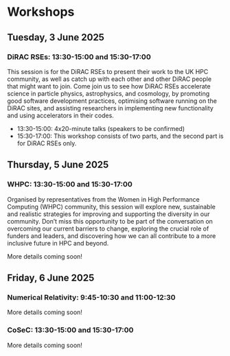 # Workshops

## Tuesday, 3 June 2025

### DiRAC RSEs: 13:30-15:00 and 15:30-17:00

This session is for the DiRAC RSEs to present their work to the UK HPC community, as well as catch up with each other and other DiRAC people that might want to join. Come join us to see how DiRAC RSEs accelerate science in particle physics, astrophysics, and cosmology, by promoting good software development practices, optimising software running on the DiRAC sites, and assisting researchers in implementing new functionality and using accelerators in their codes.

- 13:30-15:00: 4x20-minute talks (speakers to be confirmed)
- 15:30-17:00: This workshop consists of two parts, and the second part is for DiRAC RSEs only.

## Thursday, 5 June 2025

### WHPC: 13:30-15:00 and 15:30-17:00

Organised by representatives from the Women in High Performance Computing (WHPC) community, this session will explore new, sustainable and realistic strategies for improving and supporting the diversity in our community. Don’t miss this opportunity to be part of the conversation on overcoming our current barriers to change, exploring the crucial role of funders and leaders, and discovering how we can all contribute to a more inclusive future in HPC and beyond.

More details coming soon! 

## Friday, 6 June 2025 

### Numerical Relativity: 9:45-10:30 and 11:00-12:30 

More details coming soon! 

### CoSeC: 13:30-15:00 and 15:30-17:00

More details coming soon! 
